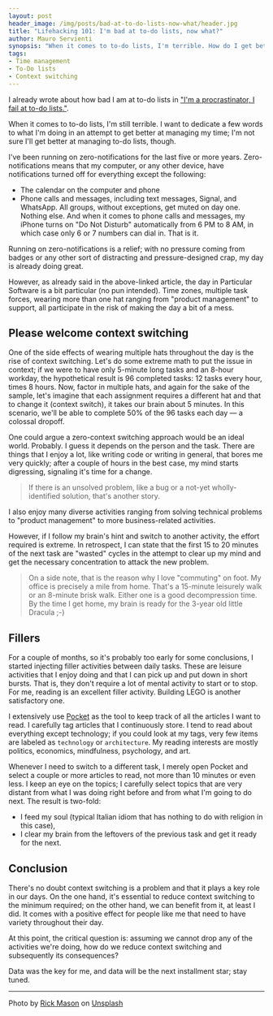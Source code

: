```yaml
---
layout: post
header_image: /img/posts/bad-at-to-do-lists-now-what/header.jpg
title: "Lifehacking 101: I'm bad at to-do lists, now what?"
author: Mauro Servienti
synopsis: "When it comes to to-do lists, I'm terrible. How do I get better at managing my activities and time? Context switching seems to be the real culprit. I'm pretty sure I won't get any better at to-do lists."
tags:
- Time management
- To-Do lists
- Context switching
---
```


I already wrote about how bad I am at to-do lists in ["I'm a procrastinator, I fail at to-do lists."](https://milestone.topics.it/2019/01/23/i-m-a-procrastinator-i-fail-at-to-do-lists.html).

When it comes to to-do lists, I'm still terrible. I want to dedicate a few words to what I'm doing in an attempt to get better at managing my time; I'm not sure I'll get better at managing to-do lists, though.

I've been running on zero-notifications for the last five or more years. Zero-notifications means that my computer, or any other device, have notifications turned off for everything except the following:

- The calendar on the computer and phone
- Phone calls and messages, including text messages, Signal, and WhatsApp. All groups, without exceptions, get muted on day one.
Nothing else. And when it comes to phone calls and messages, my iPhone turns on "Do Not Disturb" automatically from 6 PM to  8 AM, in which case only 6 or 7 numbers can dial in. That is it.

Running on zero-notifications is a relief; with no pressure coming from badges or any other sort of distracting and pressure-designed crap, my day is already doing great.

However, as already said in the above-linked article, the day in Particular Software is a bit particular (no pun intended). Time zones, multiple task forces, wearing more than one hat ranging from "product management" to support, all participate in the risk of making the day a bit of a mess. 

## Please welcome context switching 

One of the side effects of wearing multiple hats throughout the day is the rise of context switching. Let's do some extreme math to put the issue in context; if we were to have only 5-minute long tasks and an 8-hour workday, the hypothetical result is 96 completed tasks: 12 tasks every hour, times 8 hours. Now, factor in multiple hats, and again for the sake of the sample, let's imagine that each assignment requires a different hat and that to change it (context switch), it takes our brain about 5 minutes. In this scenario, we'll be able to complete 50% of the 96 tasks each day — a colossal dropoff.

One could argue a zero-context switching approach would be an ideal world. Probably. I guess it depends on the person and the task. There are things that I enjoy a lot, like writing code or writing in general, that bores me very quickly; after a couple of hours in the best case, my mind starts digressing, signaling it's time for a change.

> If there is an unsolved problem, like a bug or a not-yet wholly-identified solution, that's another story.

I also enjoy many diverse activities ranging from solving technical problems to "product management" to more business-related activities.

However, if I follow my brain's hint and switch to another activity, the effort required is extreme. In retrospect, I can state that the first 15 to 20 minutes of the next task are "wasted" cycles in the attempt to clear up my mind and get the necessary concentration to attack the new problem.

> On a side note, that is the reason why I love "commuting" on foot. My office is precisely a mile from home. That's a 15-minute leisurely walk or an 8-minute brisk walk. Either one is a good decompression time. By the time I get home, my brain is ready for the 3-year old little Dracula ;-)

## Fillers

For a couple of months, so it's probably too early for some conclusions, I started injecting filler activities between daily tasks. These are leisure activities that I enjoy doing and that I can pick up and put down in short bursts. That is, they don't require a lot of mental activity to start or to stop. For me, reading is an excellent filler activity. Building LEGO is another satisfactory one.

I extensively use [Pocket](https://getpocket.com) as the tool to keep track of all the articles I want to read. I carefully tag articles that I continuously store. I tend to read about everything except technology; if you could look at my tags, very few items are labeled as `technology` or `architecture`. My reading interests are mostly politics, economics, mindfulness, psychology, and art.

Whenever I need to switch to a different task, I merely open Pocket and select a couple or more articles to read, not more than 10 minutes or even less. 
I keep an eye on the topics; I carefully select topics that are very distant from what I was doing right before and from what I'm going to do next. The result is two-fold:

- I feed my soul (typical Italian idiom that has nothing to do with religion in this case),
- I clear my brain from the leftovers of the previous task and get it ready for the next.

## Conclusion

There's no doubt context switching is a problem and that it plays a key role in our days. On the one hand, it's essential to reduce context switching to the minimum required; on the other hand, we can benefit from it, at least I did. It comes with a positive effect for people like me that need to have variety throughout their day.

At this point, the critical question is: assuming we cannot drop any of the activities we're doing, how do we reduce context switching and subsequently its consequences?

Data was the key for me, and data will be the next installment star; stay tuned.

---

<span>Photo by <a href="https://unsplash.com/@egnaro?utm_source=unsplash&amp;utm_medium=referral&amp;utm_content=creditCopyText">Rick Mason</a> on <a href="https://unsplash.com/s/photos/mess?utm_source=unsplash&amp;utm_medium=referral&amp;utm_content=creditCopyText">Unsplash</a></span>
